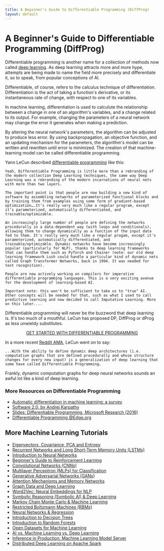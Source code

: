 ```yaml
---
title: A Beginner's Guide to Differentiable Programming (DiffProg)
layout: default
---
```


# A Beginner's Guide to Differentiable Programming (DiffProg)

Differentiable programming is another name for a collection of methods now called [deep learning](./neuralnet-overview). As deep learning attracts more and more hype, attempts are being made to name the field more precisely and differentiate it, so to speak, from popular conceptions of AI. 

Differentiable, of course, refers to the calculus technique of differentiation. Differentiation is the act of taking a function's derivative, or its instantaneous rate of change, with respect to one of its variables.

In machine learning, differentiation is used to calculute the relationship between a change in one of an algorithm's variables, and a change related to its output. For example, changing the parameters of a neural network may change the error it generates when making a prediction. 

By altering the neural network's parameters, the algorithm can be adjusted to produce less error. By using backpropagation, an objective function, and an updating mechanism for the parameters, the algorithm's model can be written and rewritten until error is minimized. The creation of that machine-learning model can be called differentiable programming. 

Yann LeCun described [differentiable programming](https://www.facebook.com/yann.lecun/posts/10155003011462143) like this:

```
Yeah, Differentiable Programming is little more than a rebranding of the modern collection Deep Learning techniques, the same way Deep Learning was a rebranding of the modern incarnations of neural nets with more than two layers.

The important point is that people are now building a new kind of software by assembling networks of parameterized functional blocks and by training them from examples using some form of gradient-based optimization….It’s really very much like a regular program, except it’s parameterized, automatically differentiated, and trainable/optimizable.

An increasingly large number of people are defining the networks procedurally in a data-dependent way (with loops and conditionals), allowing them to change dynamically as a function of the input data fed to them. It's really very much like a regular progam, except it's parameterized, automatically differentiated, and trainable/optimizable. Dynamic networks have become increasingly popular (particularly for NLP), thanks to deep learning frameworks that can handle them such as PyTorch and Chainer (note: our old deep learning framework Lush could handle a particular kind of dynamic nets called Graph Transformer Networks, back in 1994. It was needed for text recognition).

People are now actively working on compilers for imperative differentiable programming languages. This is a very exciting avenue for the development of learning-based AI.

Important note: this won't be sufficient to take us to "true" AI. Other concepts will be needed for that, such as what I used to call predictive learning and now decided to call Imputative Learning. More on this later....
```

Differentiable programming will never be the buzzword that deep learning is. It's too much of a mouthful. LeCun has proposed DP, DiffProg or dProg as less unwieldy substitutes.

<p align="center">
<a href="https://docs.skymind.ai/docs/welcome" type="button" class="btn btn-lg btn-success" onClick="ga('send', 'event', ‘quickstart', 'click');">GET STARTED WITH DIFFERENTIABLE PROGRAMMING</a>
</p>

In a more recent [Reddit AMA](https://www.reddit.com/r/science/comments/7yegux/aaas_ama_hi_were_researchers_from_google/), LeCun went on to say:

```
...With the ability to define dynamic deep architectures (i.e. computation graphs that are defined procedurally and whose structure changes for every new input) is a generalization of deep learning that some have called Differentiable Programming.
```

Frankly, dynamic computation graphs for deep neural networks sounds an awful lot like a kind of deep learning.

### More Resources on Differentiable Programming

* [Automatic differentiation in machine learning: a survey](https://arxiv.org/abs/1502.05767)
* [Software 2.0, by Andrej Karpathy](https://medium.com/@karpathy/software-2-0-a64152b37c35)
* [Slides: Differentiable Programming, Microsoft Research (2016)](http://www.cs.nuim.ie/~gunes/files/Baydin-MSR-Slides-20160201.pdf)
* [Differentiable Programming @Edge.org](https://www.edge.org/response-detail/26794)

## <a name="resources">More Machine Learning Tutorials</a>

* [Eigenvectors, Covariance, PCA and Entropy](./eigenvector)
* [Recurrent Networks and Long Short-Term Memory Units (LSTMs)](./lstm.html)
* [Introduction to Neural Networks](./neuralnet-overview.html)
* [Beginner's Guide to Reinforcement Learning](./deepreinforcementlearning.html)
* [Convolutional Networks (CNNs)](./convolutionalnetwork.html)
* [Multilayer Perceptron (MLPs) for Classification](./multilayerperceptron)
* [Generative Adversarial Networks (GANs)](./generative-adversarial-network)
* [Attention Mechanisms and Memory Networks](./attention-memory-network.html)
* [Graph Data and Deep Learning](./graphanalytics.html)
* [Word2Vec: Neural Embeddings for NLP](./word2vec.html)
* [Symbolic Reasoning (Symbolic AI) & Deep Learning](./symbolicreasoning.html)
* [Markov Chain Monte Carlo & Machine Learning](/markovchainmontecarlo.html)
* [Restricted Boltzmann Machines (RBMs)](./restrictedboltzmannmachine.html)
* [Neural Networks & Regression](./logistic-regression.html)
* [Introduction to Decision Trees](./decision-tree.html)
* [Introduction to Random Forests](./random-forest.html)
* [Open Datasets for Machine Learning](./opendata.html)
* [AI vs. Machine Learning vs. Deep Learning](./ai-machinelearning-deeplearning.html)
* [Inference in Production: Machine Learning Model Server](./machine-learning-server.html)
* [Distributed Deep Learning on Apache Spark](./spark.html)
